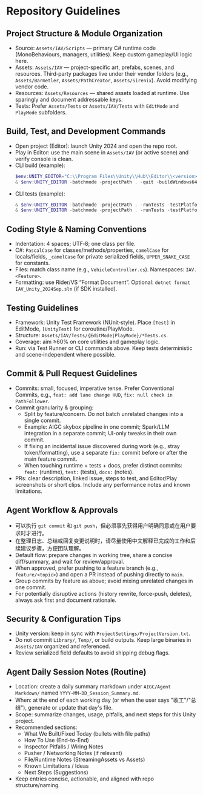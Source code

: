 # Repository Guidelines

## Project Structure & Module Organization
- Source: `Assets/IAV/Scripts` — primary C# runtime code (MonoBehaviours, managers, utilities). Keep custom gameplay/UI logic here.
- Assets: `Assets/IAV` — project-specific art, prefabs, scenes, and resources. Third‑party packages live under their vendor folders (e.g., `Assets/Barmetler`, `Assets/PathCreator`, `Assets/Sirenix`). Avoid modifying vendor code.
- Resources: `Assets/Resources` — shared assets loaded at runtime. Use sparingly and document addressable keys.
- Tests: Prefer `Assets/Tests` or `Assets/IAV/Tests` with `EditMode` and `PlayMode` subfolders.

## Build, Test, and Development Commands
- Open project (Editor): launch Unity 2024 and open the repo root.
- Play in Editor: use the main scene in `Assets/IAV` (or active scene) and verify console is clean.
- CLI build (example):
  ```powershell
  $env:UNITY_EDITOR="C:\\Program Files\\Unity\\Hub\\Editor\\<version>\\Editor\\Unity.exe"
  & $env:UNITY_EDITOR -batchmode -projectPath . -quit -buildWindows64Player "Builds/Win64/IAV.exe"
  ```
- CLI tests (example):
  ```powershell
  & $env:UNITY_EDITOR -batchmode -projectPath . -runTests -testPlatform EditMode -testResults TestResults/editmode.xml -quit
  & $env:UNITY_EDITOR -batchmode -projectPath . -runTests -testPlatform PlayMode -testResults TestResults/playmode.xml -quit
  ```

## Coding Style & Naming Conventions
- Indentation: 4 spaces; UTF‑8; one class per file.
- C#: `PascalCase` for classes/methods/properties, `camelCase` for locals/fields, `_camelCase` for private serialized fields, `UPPER_SNAKE_CASE` for constants.
- Files: match class name (e.g., `VehicleController.cs`). Namespaces: `IAV.<Feature>`.
- Formatting: use Rider/VS “Format Document”. Optional: `dotnet format IAV_Unity_2024Sep.sln` (if SDK installed).

## Testing Guidelines
- Framework: Unity Test Framework (NUnit‑style). Place `[Test]` in EditMode, `[UnityTest]` for coroutine/PlayMode.
- Structure: `Assets/IAV/Tests/{EditMode|PlayMode}/*Tests.cs`.
- Coverage: aim ≥60% on core utilities and gameplay logic.
- Run: via Test Runner or CLI commands above. Keep tests deterministic and scene‑independent where possible.

## Commit & Pull Request Guidelines
- Commits: small, focused, imperative tense. Prefer Conventional Commits, e.g., `feat: add lane change HUD`, `fix: null check in PathFollower`.
- Commit granularity & grouping:
  - Split by feature/concern. Do not batch unrelated changes into a single commit.
  - Example: AIGC skybox pipeline in one commit; Spark/LLM integration in a separate commit; UI-only tweaks in their own commit.
  - If fixing an incidental issue discovered during work (e.g., stray token/formatting), use a separate `fix:` commit before or after the main feature commit.
  - When touching runtime + tests + docs, prefer distinct commits: `feat:` (runtime), `test:` (tests), `docs:` (notes).
- PRs: clear description, linked issue, steps to test, and Editor/Play screenshots or short clips. Include any performance notes and known limitations.

## Agent Workflow & Approvals

- 可以执行 `git commit` 和 `git push`，但必须事先获得用户明确同意或在用户要求时才进行。
- 在整理日志、总结或回复变更说明时，请尽量使用中文解释已完成的工作和后续建议步骤，方便团队理解。
- Default flow: prepare changes in working tree, share a concise diff/summary, and wait for review/approval.
- When approved, prefer pushing to a feature branch (e.g., `feature/<topic>`) and open a PR instead of pushing directly to `main`.
- Group commits by feature as above; avoid mixing unrelated changes in one commit.
- For potentially disruptive actions (history rewrite, force-push, deletes), always ask first and document rationale.

## Security & Configuration Tips
- Unity version: keep in sync with `ProjectSettings/ProjectVersion.txt`.
- Do not commit `Library/`, `Temp/`, or build outputs. Keep large binaries in `Assets/IAV` organized and referenced.
- Review serialized field defaults to avoid shipping debug flags.

## Agent Daily Session Notes (Routine)

- Location: create a daily summary markdown under `AIGC/Agent Markdown/` named `YYYY-MM-DD_Session_Summary.md`.
- When: at the end of each working day (or when the user says "收工"/"总结"), generate or update that day's file.
- Scope: summarize changes, usage, pitfalls, and next steps for this Unity project.
- Recommended sections:
  - What We Built/Fixed Today (bullets with file paths)
  - How To Use (End-to-End)
  - Inspector Pitfalls / Wiring Notes
  - Pusher / Networking Notes (if relevant)
  - File/Runtime Notes (StreamingAssets vs Assets)
  - Known Limitations / Ideas
  - Next Steps (Suggestions)
- Keep entries concise, actionable, and aligned with repo structure/naming.
